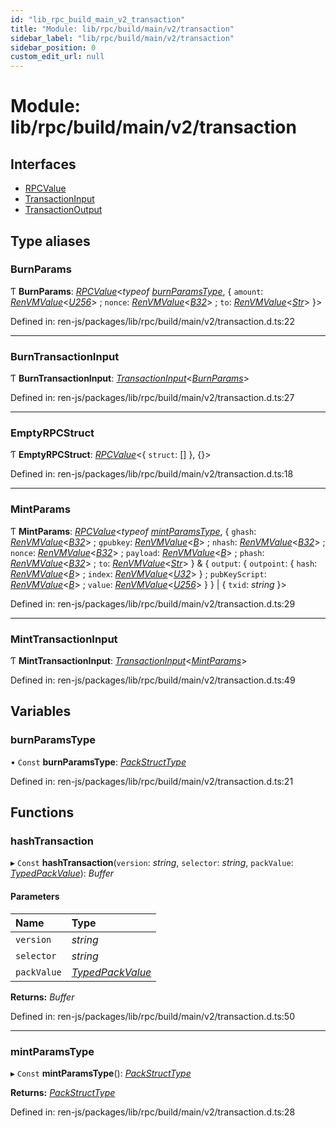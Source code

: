 ```yaml
---
id: "lib_rpc_build_main_v2_transaction"
title: "Module: lib/rpc/build/main/v2/transaction"
sidebar_label: "lib/rpc/build/main/v2/transaction"
sidebar_position: 0
custom_edit_url: null
---
```


# Module: lib/rpc/build/main/v2/transaction

## Interfaces

- [RPCValue](../interfaces/lib_rpc_build_main_v2_transaction.rpcvalue.md)
- [TransactionInput](../interfaces/lib_rpc_build_main_v2_transaction.transactioninput.md)
- [TransactionOutput](../interfaces/lib_rpc_build_main_v2_transaction.transactionoutput.md)

## Type aliases

### BurnParams

Ƭ **BurnParams**: [*RPCValue*](../interfaces/lib_rpc_build_main_v2_transaction.rpcvalue.md)<*typeof* [*burnParamsType*](lib_rpc_build_main_v2_transaction.md#burnparamstype), { `amount`: [*RenVMValue*](lib_rpc_build_main_v2_value.md#renvmvalue)<[*U256*](../enums/lib_rpc_build_main_v2_value.renvmtype.md#u256)\> ; `nonce`: [*RenVMValue*](lib_rpc_build_main_v2_value.md#renvmvalue)<[*B32*](../enums/lib_rpc_build_main_v2_value.renvmtype.md#b32)\> ; `to`: [*RenVMValue*](lib_rpc_build_main_v2_value.md#renvmvalue)<[*Str*](../enums/lib_rpc_build_main_v2_value.renvmtype.md#str)\>  }\>

Defined in: ren-js/packages/lib/rpc/build/main/v2/transaction.d.ts:22

___

### BurnTransactionInput

Ƭ **BurnTransactionInput**: [*TransactionInput*](../interfaces/lib_rpc_build_main_v2_transaction.transactioninput.md)<[*BurnParams*](lib_rpc_build_main_v2_transaction.md#burnparams)\>

Defined in: ren-js/packages/lib/rpc/build/main/v2/transaction.d.ts:27

___

### EmptyRPCStruct

Ƭ **EmptyRPCStruct**: [*RPCValue*](../interfaces/lib_rpc_build_main_v2_transaction.rpcvalue.md)<{ `struct`: []  }, {}\>

Defined in: ren-js/packages/lib/rpc/build/main/v2/transaction.d.ts:18

___

### MintParams

Ƭ **MintParams**: [*RPCValue*](../interfaces/lib_rpc_build_main_v2_transaction.rpcvalue.md)<*typeof* [*mintParamsType*](lib_rpc_build_main_v2_transaction.md#mintparamstype), { `ghash`: [*RenVMValue*](lib_rpc_build_main_v2_value.md#renvmvalue)<[*B32*](../enums/lib_rpc_build_main_v2_value.renvmtype.md#b32)\> ; `gpubkey`: [*RenVMValue*](lib_rpc_build_main_v2_value.md#renvmvalue)<[*B*](../enums/lib_rpc_build_main_v2_value.renvmtype.md#b)\> ; `nhash`: [*RenVMValue*](lib_rpc_build_main_v2_value.md#renvmvalue)<[*B32*](../enums/lib_rpc_build_main_v2_value.renvmtype.md#b32)\> ; `nonce`: [*RenVMValue*](lib_rpc_build_main_v2_value.md#renvmvalue)<[*B32*](../enums/lib_rpc_build_main_v2_value.renvmtype.md#b32)\> ; `payload`: [*RenVMValue*](lib_rpc_build_main_v2_value.md#renvmvalue)<[*B*](../enums/lib_rpc_build_main_v2_value.renvmtype.md#b)\> ; `phash`: [*RenVMValue*](lib_rpc_build_main_v2_value.md#renvmvalue)<[*B32*](../enums/lib_rpc_build_main_v2_value.renvmtype.md#b32)\> ; `to`: [*RenVMValue*](lib_rpc_build_main_v2_value.md#renvmvalue)<[*Str*](../enums/lib_rpc_build_main_v2_value.renvmtype.md#str)\>  } & { `output`: { `outpoint`: { `hash`: [*RenVMValue*](lib_rpc_build_main_v2_value.md#renvmvalue)<[*B*](../enums/lib_rpc_build_main_v2_value.renvmtype.md#b)\> ; `index`: [*RenVMValue*](lib_rpc_build_main_v2_value.md#renvmvalue)<[*U32*](../enums/lib_rpc_build_main_v2_value.renvmtype.md#u32)\>  } ; `pubKeyScript`: [*RenVMValue*](lib_rpc_build_main_v2_value.md#renvmvalue)<[*B*](../enums/lib_rpc_build_main_v2_value.renvmtype.md#b)\> ; `value`: [*RenVMValue*](lib_rpc_build_main_v2_value.md#renvmvalue)<[*U256*](../enums/lib_rpc_build_main_v2_value.renvmtype.md#u256)\>  }  } \| { `txid`: *string*  }\>

Defined in: ren-js/packages/lib/rpc/build/main/v2/transaction.d.ts:29

___

### MintTransactionInput

Ƭ **MintTransactionInput**: [*TransactionInput*](../interfaces/lib_rpc_build_main_v2_transaction.transactioninput.md)<[*MintParams*](lib_rpc_build_main_v2_transaction.md#mintparams)\>

Defined in: ren-js/packages/lib/rpc/build/main/v2/transaction.d.ts:49

## Variables

### burnParamsType

• `Const` **burnParamsType**: [*PackStructType*](../interfaces/lib_rpc_build_main_v2.packstructtype.md)

Defined in: ren-js/packages/lib/rpc/build/main/v2/transaction.d.ts:21

## Functions

### hashTransaction

▸ `Const` **hashTransaction**(`version`: *string*, `selector`: *string*, `packValue`: [*TypedPackValue*](../interfaces/lib_rpc_build_main_v2.typedpackvalue.md)): *Buffer*

#### Parameters

| Name | Type |
| :------ | :------ |
| `version` | *string* |
| `selector` | *string* |
| `packValue` | [*TypedPackValue*](../interfaces/lib_rpc_build_main_v2.typedpackvalue.md) |

**Returns:** *Buffer*

Defined in: ren-js/packages/lib/rpc/build/main/v2/transaction.d.ts:50

___

### mintParamsType

▸ `Const` **mintParamsType**(): [*PackStructType*](../interfaces/lib_rpc_build_main_v2.packstructtype.md)

**Returns:** [*PackStructType*](../interfaces/lib_rpc_build_main_v2.packstructtype.md)

Defined in: ren-js/packages/lib/rpc/build/main/v2/transaction.d.ts:28
